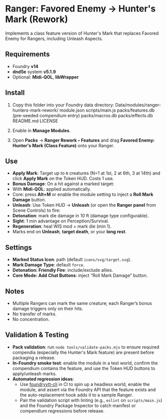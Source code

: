 # Ranger: Favored Enemy → Hunter's Mark (Rework)

Implements a class feature version of Hunter's Mark that replaces Favored Enemy for Rangers, including Unleash Aspects.

## Requirements
- Foundry **v14**
- **dnd5e** system **v5.1.9**
- Optional: **Midi-QOL**, **libWrapper**

## Install
1. Copy this folder into your Foundry data directory:
   Data/modules/ranger-hunters-mark-rework/
   module.json
   scripts/main.js
   packs/features.db (pre-seeded compendium entry)
   packs/macros.db
   packs/effects.db
   README.md
   LICENSE

2. Enable in **Manage Modules**.
3. Open **Packs** → **Ranger Rework – Features** and drag **Favored Enemy: Hunter's Mark (Class Feature)** onto your Ranger.

## Use
- **Apply Mark**: Target up to `N` creatures (N=1 at 1st, 2 at 6th, 3 at 14th) and click **Apply Mark** on the Token HUD. Costs 1 use.
- **Bonus Damage**: On a hit against a marked target:
- With **Midi-QOL**: applied automatically.
- Core: press **Alt+M** or enable the module setting to inject a **Roll Mark Damage** button.
- **Unleash**: Use Token HUD → **Unleash** (or open the **Ranger panel** from Scene Controls) to fire:
- **Detonation**: mark die damage in 10 ft (damage type configurable).
- **Sight**: 1 min advantage on Perception/Survival.
- **Regeneration**: heal WIS mod + mark die (min 1).
- Marks end on **Unleash**, **target death**, or your **long rest**.

## Settings
- **Marked Status Icon**: path (default `icons/svg/target.svg`).
- **Mark Damage Type**: default `force`.
- **Detonation: Friendly Fire**: include/exclude allies.
- **Core Mode: Add Chat Buttons**: inject “Roll Mark Damage” button.

## Notes
- Multiple Rangers can mark the same creature; each Ranger’s bonus damage triggers only on their hits.
- No transfer of marks.
- No concentration.

## Validation & Testing
- **Pack validation**: run `node tools/validate-packs.mjs` to ensure required compendia (especially the Hunter's Mark feature) are present before packaging a release.
- **In-Foundry smoke test**: enable the module in a test world, confirm the compendium contains the feature, and use the Token HUD buttons to apply/unleash marks.
- **Automated regression ideas**:
  - Use [foundryvtt-cli](https://www.npmjs.com/package/foundryvtt-cli) in CI to spin up a headless world, enable the module, and assert via the Foundry API that the feature exists and the auto-replacement hook adds it to a sample Ranger.
  - Pair the validation script with linting (e.g., `eslint` on `scripts/main.js`) and the Foundry Package Inspector to catch manifest or compendium regressions before release.

